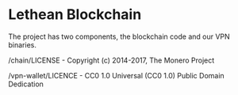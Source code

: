 # Lethean Blockchain

The project has two components, the blockchain code and our VPN binaries.

/chain/LICENSE - Copyright (c) 2014-2017, The Monero Project

/vpn-wallet/LICENCE - CC0 1.0 Universal (CC0 1.0) Public Domain Dedication